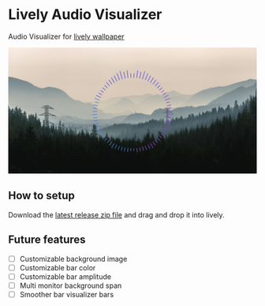 # Lively Audio Visualizer

Audio Visualizer for [lively wallpaper](https://rocksdanister.github.io/lively/)

![Preview gif](preview.gif)

## How to setup

Download the [latest release zip file](https://github.com/elias123tre/Lively-Audio-Visualizer/releases/latest) and drag and drop it into lively.

## Future features

- [ ] Customizable background image
- [ ] Customizable bar color
- [ ] Customizable bar amplitude
- [ ] Multi monitor background span
- [ ] Smoother bar visualizer bars
